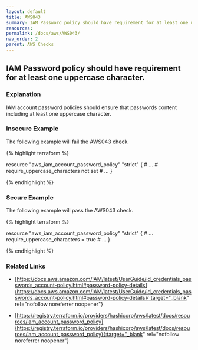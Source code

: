 ```yaml
---
layout: default
title: AWS043
summary: IAM Password policy should have requirement for at least one uppercase character. [aws_iam_account_password_policy] 
resources: 
permalink: /docs/aws/AWS043/
nav_order: 2
parent: AWS Checks
---
```


## IAM Password policy should have requirement for at least one uppercase character.

### Explanation


IAM account password policies should ensure that passwords content including at least one uppercase character.



### Insecure Example

The following example will fail the AWS043 check.

{% highlight terraform %}

resource "aws_iam_account_password_policy" "strict" {
	# ...
	# require_uppercase_characters not set
	# ...
}

{% endhighlight %}



### Secure Example

The following example will pass the AWS043 check.

{% highlight terraform %}

resource "aws_iam_account_password_policy" "strict" {
	# ...
	require_uppercase_characters = true
	# ...
}

{% endhighlight %}


### Related Links


- [https://docs.aws.amazon.com/IAM/latest/UserGuide/id_credentials_passwords_account-policy.html#password-policy-details](https://docs.aws.amazon.com/IAM/latest/UserGuide/id_credentials_passwords_account-policy.html#password-policy-details){:target="_blank" rel="nofollow noreferrer noopener"}

- [https://registry.terraform.io/providers/hashicorp/aws/latest/docs/resources/iam_account_password_policy](https://registry.terraform.io/providers/hashicorp/aws/latest/docs/resources/iam_account_password_policy){:target="_blank" rel="nofollow noreferrer noopener"}

